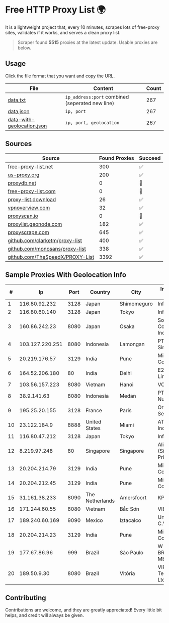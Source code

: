 
# Free HTTP Proxy List 🌍

It is a lightweight project that, every 10 minutes, scrapes lots of free-proxy sites, validates if it works, and serves a clean proxy list.


> Scraper found **5515** proxies at the latest update. Usable proxies are below.

## Usage

Click the file format that you want and copy the URL.


|File|Content|Count|
|----|-------|-----|
|[data.txt](https://raw.githubusercontent.com/themiralay/Proxy-List-World/master/data.txt)|`ip_address:port` combined (seperated new line)|267|
|[data.json](https://raw.githubusercontent.com/themiralay/Proxy-List-World/master/data.json)|`ip, port`|267|
|[data-with-geolocation.json](https://raw.githubusercontent.com/themiralay/Proxy-List-World/master/data-with-geolocation.json)|`ip, port, geolocation`|267|

## Sources

|Source|Found Proxies|Succeed|
|------|-------------|-------|
|[free-proxy-list.net](https://free-proxy-list.net)|300|✅|
|[us-proxy.org](https://www.us-proxy.org)|200|✅|
|[proxydb.net](http://proxydb.net)|0|🚫|
|[free-proxy-list.com](https://free-proxy-list.com/?page=&port=&type%5B%5D=http&type%5B%5D=https&up_time=0&search=Search)|0|🚫|
|[proxy-list.download](https://www.proxy-list.download/HTTP)|26|✅|
|[vpnoverview.com](https://vpnoverview.com/privacy/anonymous-browsing/free-proxy-servers)|32|✅|
|[proxyscan.io](https://www.proxyscan.io)|0|🚫|
|[proxylist.geonode.com](https://proxylist.geonode.com/api/proxy-list?limit=300&page=1&sort_by=lastChecked&sort_type=desc&protocols=http,https)|182|✅|
|[proxyscrape.com](https://api.proxyscrape.com/v2/?request=displayproxies&protocol=http&timeout=10000&country=all&ssl=all&anonymity=all)|645|✅|
|[github.com/clarketm/proxy-list](https://raw.githubusercontent.com/clarketm/proxy-list/master/proxy-list-raw.txt)|400|✅|
|[github.com/monosans/proxy-list](https://raw.githubusercontent.com/monosans/proxy-list/main/proxies/http.txt)|338|✅|
|[github.com/TheSpeedX/PROXY-List](https://raw.githubusercontent.com/TheSpeedX/PROXY-List/master/http.txt)|3392|✅|


## Sample Proxies With Geolocation Info

|#|Ip|Port|Country|City|Internet Service Provider|
|-|--|----|-------|----|-------------------------|
|1|116.80.92.232|3128|Japan|Shimomeguro|InfoSphere|
|2|116.80.60.140|3128|Japan|Tokyo|InfoSphere|
|3|160.86.242.23|8080|Japan|Osaka|Sony Network Communications Inc|
|4|103.127.220.251|8080|Indonesia|Lamongan|PT Multi Guna Sinergi|
|5|20.219.176.57|3129|India|Pune|Microsoft Corporation|
|6|164.52.206.180|80|India|Delhi|E2E Networks Limited|
|7|103.56.157.223|8080|Vietnam|Hanoi|VCCORP|
|8|38.9.141.63|8080|Indonesia|Medan|PT. Media Antar Nusa|
|9|195.25.20.155|3128|France|Paris|Orange Business Services|
|10|23.122.184.9|8888|United States|Miami|AT&T Services, Inc.|
|11|116.80.47.212|3128|Japan|Tokyo|InfoSphere|
|12|8.219.97.248|80|Singapore|Singapore|Alibaba Cloud (Singapore) Private Limited|
|13|20.204.214.79|3129|India|Pune|Microsoft Corporation|
|14|20.204.212.45|3129|India|Pune|Microsoft Corporation|
|15|31.161.38.233|8090|The Netherlands|Amersfoort|KPN B.V|
|16|171.244.60.55|8080|Vietnam|Bắc Sơn|VIETEL|
|17|189.240.60.169|9090|Mexico|Iztacalco|Uninet S.A. de C.V.|
|18|20.204.214.23|3129|India|Pune|Microsoft Corporation|
|19|177.67.86.96|999|Brazil|São Paulo|W I X NET DO BRASIL LTDA - ME|
|20|189.50.9.30|8080|Brazil|Vitória|VIPRede Telecomunicações Ltda|



## Contributing

Contributions are welcome, and they are greatly appreciated! Every
little bit helps, and credit will always be given.

